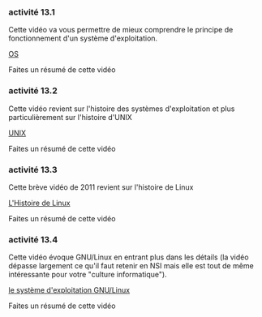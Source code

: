 ### activité 13.1

Cette vidéo va vous permettre de mieux comprendre le principe de fonctionnement d'un système d'exploitation.

[OS](https://www.youtube.com/watch?v=SpCP2oaCx8A)

Faites un résumé de cette vidéo

### activité 13.2

Cette vidéo revient sur l'histoire des systèmes d'exploitation et plus particulièrement sur l'histoire d'UNIX

[UNIX](https://www.youtube.com/watch?v=Za6vGTLp-wg)

Faites un résumé de cette vidéo

### activité 13.3

Cette brève vidéo de 2011 revient sur l'histoire de Linux

[L'Histoire de Linux](https://www.youtube.com/watch?v=Uq5ddTUtDkM)

Faites un résumé de cette vidéo

### activité 13.4

Cette vidéo évoque GNU/Linux en entrant plus dans les détails (la  vidéo dépasse largement ce qu'il faut retenir en NSI mais elle est tout de même intéressante pour votre "culture informatique").

[le système d'exploitation GNU/Linux](https://www.youtube.com/watch?v=KvGN1SrNwAo)

Faites un résumé de cette vidéo